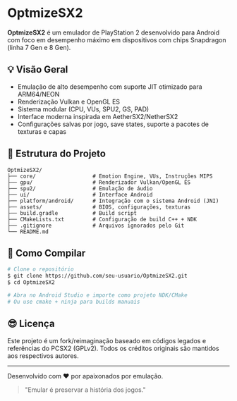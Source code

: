 <!-- README inicial para o projeto OptmizeSX2 -->

# OptmizeSX2

**OptmizeSX2** é um emulador de PlayStation 2 desenvolvido para Android com foco em desempenho máximo em dispositivos com chips Snapdragon (linha 7 Gen e 8 Gen).

## 💡 Visão Geral
- Emulação de alto desempenho com suporte JIT otimizado para ARM64/NEON
- Renderização Vulkan e OpenGL ES
- Sistema modular (CPU, VUs, SPU2, GS, PAD)
- Interface moderna inspirada em AetherSX2/NetherSX2
- Configurações salvas por jogo, save states, suporte a pacotes de texturas e capas

## 📝 Estrutura do Projeto
```
OptmizeSX2/
├── core/                  # Emotion Engine, VUs, Instruções MIPS
├── gpu/                   # Renderizador Vulkan/OpenGL ES
├── spu2/                  # Emulação de áudio
├── ui/                    # Interface Android
├── platform/android/      # Integração com o sistema Android (JNI)
├── assets/                # BIOS, configurações, texturas
├── build.gradle           # Build script
├── CMakeLists.txt         # Configuração de build C++ + NDK
├── .gitignore             # Arquivos ignorados pelo Git
└── README.md
```

## 🚀 Como Compilar
```bash
# Clone o repositório
$ git clone https://github.com/seu-usuario/OptmizeSX2.git
$ cd OptmizeSX2

# Abra no Android Studio e importe como projeto NDK/CMake
# Ou use cmake + ninja para builds manuais
```

## 😎 Licença
Este projeto é um fork/reimaginação baseado em códigos legados e referências do PCSX2 (GPLv2).
Todos os créditos originais são mantidos aos respectivos autores.

---
Desenvolvido com ❤️ por apaixonados por emulação.

> "Emular é preservar a história dos jogos."
